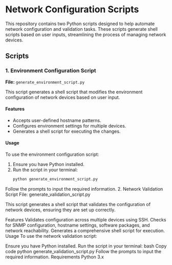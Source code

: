 # Network Configuration Scripts

This repository contains two Python scripts designed to help automate network configuration and validation tasks. These scripts generate shell scripts based on user inputs, streamlining the process of managing network devices.

## Scripts

### 1. Environment Configuration Script

**File:** `generate_environment_script.py`

This script generates a shell script that modifies the environment configuration of network devices based on user input.

#### Features
- Accepts user-defined hostname patterns.
- Configures environment settings for multiple devices.
- Generates a shell script for executing the changes.

#### Usage
To use the environment configuration script:

1. Ensure you have Python installed.
2. Run the script in your terminal:
   ```bash
   python generate_environment_script.py
Follow the prompts to input the required information.
2. Network Validation Script
File: generate_validation_script.py

This script generates a shell script that validates the configuration of network devices, ensuring they are set up correctly.

Features
Validates configuration across multiple devices using SSH.
Checks for SNMP configuration, hostname settings, software packages, and network reachability.
Generates a comprehensive shell script for execution.
Usage
To use the network validation script:

Ensure you have Python installed.
Run the script in your terminal:
bash
Copy code
python generate_validation_script.py
Follow the prompts to input the required information.
Requirements
Python 3.x

